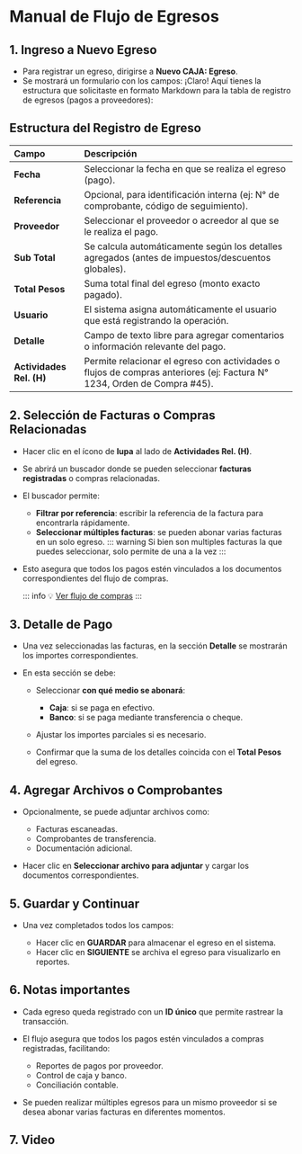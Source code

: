 # Manual de Flujo de Egresos

## 1. Ingreso a Nuevo Egreso

- Para registrar un egreso, dirigirse a **Nuevo CAJA: Egreso**.
- Se mostrará un formulario con los campos:
  ¡Claro! Aquí tienes la estructura que solicitaste en formato Markdown para la tabla de registro de egresos (pagos a proveedores):

## Estructura del Registro de Egreso

| Campo                    | Descripción                                                                                                             |
| :----------------------- | :---------------------------------------------------------------------------------------------------------------------- |
| **Fecha**                | Seleccionar la fecha en que se realiza el egreso (pago).                                                                |
| **Referencia**           | Opcional, para identificación interna (ej: N° de comprobante, código de seguimiento).                                   |
| **Proveedor**            | Seleccionar el proveedor o acreedor al que se le realiza el pago.                                                       |
| **Sub Total**            | Se calcula automáticamente según los detalles agregados (antes de impuestos/descuentos globales).                       |
| **Total Pesos**          | Suma total final del egreso (monto exacto pagado).                                                                      |
| **Usuario**              | El sistema asigna automáticamente el usuario que está registrando la operación.                                         |
| **Detalle**              | Campo de texto libre para agregar comentarios o información relevante del pago.                                         |
| **Actividades Rel. (H)** | Permite relacionar el egreso con actividades o flujos de compras anteriores (ej: Factura N° 1234, Orden de Compra #45). |

## 2. Selección de Facturas o Compras Relacionadas

- Hacer clic en el ícono de **lupa** al lado de **Actividades Rel. (H)**.
- Se abrirá un buscador donde se pueden seleccionar **facturas registradas** o compras relacionadas.
- El buscador permite:

  - **Filtrar por referencia**: escribir la referencia de la factura para encontrarla rápidamente.
  - **Seleccionar múltiples facturas**: se pueden abonar varias facturas en un solo egreso.
    ::: warning
    Si bien son multiples facturas la que puedes seleccionar, solo permite de una a la vez
    :::

- Esto asegura que todos los pagos estén vinculados a los documentos correspondientes del flujo de compras.

  ::: info
  :bulb: [Ver flujo de compras](../comprasypagos/index.md)
  :::

## 3. Detalle de Pago

- Una vez seleccionadas las facturas, en la sección **Detalle** se mostrarán los importes correspondientes.
- En esta sección se debe:

  - Seleccionar **con qué medio se abonará**:

    - **Caja**: si se paga en efectivo.
    - **Banco**: si se paga mediante transferencia o cheque.

  - Ajustar los importes parciales si es necesario.
  - Confirmar que la suma de los detalles coincida con el **Total Pesos** del egreso.

## 4. Agregar Archivos o Comprobantes

- Opcionalmente, se puede adjuntar archivos como:

  - Facturas escaneadas.
  - Comprobantes de transferencia.
  - Documentación adicional.

- Hacer clic en **Seleccionar archivo para adjuntar** y cargar los documentos correspondientes.

## 5. Guardar y Continuar

- Una vez completados todos los campos:

  - Hacer clic en **GUARDAR** para almacenar el egreso en el sistema.
  - Hacer clic en **SIGUIENTE** se archiva el egreso para visualizarlo en reportes.

## 6. Notas importantes

- Cada egreso queda registrado con un **ID único** que permite rastrear la transacción.
- El flujo asegura que todos los pagos estén vinculados a compras registradas, facilitando:

  - Reportes de pagos por proveedor.
  - Control de caja y banco.
  - Conciliación contable.

- Se pueden realizar múltiples egresos para un mismo proveedor si se desea abonar varias facturas en diferentes momentos.

## 7. Video

<ClientOnly>
  <lite-youtube 
    videoid="ODGg8uY7qOI" 
    videotitle="Flujo de Egresos"
  />
</ClientOnly>
